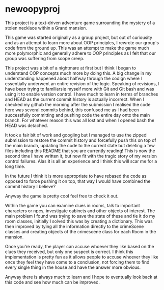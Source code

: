 # newoopyproj


This project is a text-driven adventure game surrounding the mystery of a stolen necklace within a Grand mansion.

This game was started originally as a group project, but out of curiousity and as an attempt to learn more about OOP principles, I rewrote our group's code from the ground up. This was an attempt to make the game much more polymorphic and generally adhere to OOP principles as I felt that our group was suffering from scope creep.

This project was a bit of a nightmare at first but I think I began to understand OOP concepts much more by doing this. A big change in my understanding happened about halfway through the codign where I essentially underwent an entire revision of the logic. Speaking of revisions, I have been trying to familiarsie myself more with Git and Git bash and was using it to enable version control. I have much to learn in terms of branches and HEAD as the current commit history is actually incorrect. When I checked my github the morning after the submission I realised the code here was several commits behind, this confused me as I had been successfully committing and pushing code the entire day onto the main branch. For whatever reason this was all lost and when I opened bash the HEAD was detached. 

It took a fair bit of work and googling but I managed to use the zipped submission to restore the commit history and forcefully push this on top of the main branch, updating the code to the current state but deleting a few files including this README that you are currently reading! This is now the second time I have written it, but now fit with the tragic story of my version control failures. Alas it is all an experience and I think this will scar me for a long time.

In the future I think it is more appropriate to have rebased the code as opposed to force pushing it on top, that way I would have combined the commit history I believe?

Anyway the game is pretty cool feel free to check it out.

Within the game you can examine clues in rooms, talk to important characters or npcs, investigate cabinets and other objects of interest. The main problem I found was trying to save the state of these and tie it do my room classes, initially I solved this was by creating a dictionary. This was then improved by tying all the information directly to the crimeScene classes and creating objects of the crimescene class for each Room in the mansion.

Once you're ready, the player can accuse whoever they like based on the clues they received, but only one suspect is correct. I think this implementation is pretty fun as it allows people to accuse whoever they like once they feel they have come to a conclusion, not forcing them to find every single thing in the house and have the answer more obvious.

Anyway there is always much to learn and I hope to eventually look back at this code and see how much can be improved.

